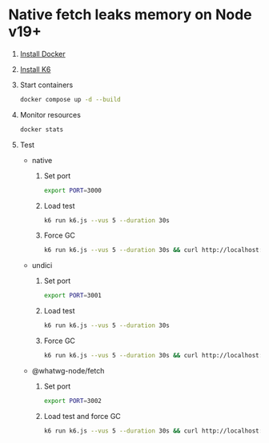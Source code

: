 # Native fetch leaks memory on Node v19+

1. [Install Docker](https://docs.docker.com/engine/install)
1. [Install K6](https://k6.io/docs/get-started/installation)
1. Start containers
   ```sh
   docker compose up -d --build
   ```
1. Monitor resources
   ```sh
   docker stats
   ```
1. Test

   - native

     1. Set port

        ```sh
        export PORT=3000
        ```

     1. Load test

        ```sh
        k6 run k6.js --vus 5 --duration 30s
        ```

     1. Force GC
        ```sh
        k6 run k6.js --vus 5 --duration 30s && curl http://localhost:$PORT/gc
        ```

   - undici

     1. Set port

        ```sh
        export PORT=3001
        ```

     1. Load test

        ```sh
        k6 run k6.js --vus 5 --duration 30s
        ```

     1. Force GC
        ```sh
        k6 run k6.js --vus 5 --duration 30s && curl http://localhost:$PORT/gc
        ```

   - @whatwg-node/fetch

     1. Set port

        ```sh
        export PORT=3002
        ```

     1. Load test and force GC

        ```sh
        k6 run k6.js --vus 5 --duration 30s && curl http://localhost:$PORT/gc
        ```
